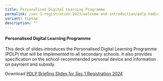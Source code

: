 ```yaml
---
title: Personalised Digital Learning Programme
permalink: /sec-1-registration-2023/welcome-and-introduction/pdlp-hodict/
variant: tiptap
description: ""
---
```

<h4><strong>Personalised Digital Learning Programme</strong></h4><p>This deck of slides introduces the Personalised Digital Learning Programme (PDLP) that will be implemented to all secondary schools. It also provides specification on the school-recommended personal device and information on payment and subsidy.</p><p>Download <a href="/files/3__2024_Sec_1_Registration___PDLP.pdf" rel="noopener noreferrer nofollow" target="_blank">PDLP Briefing Slides for Sec 1 Registration 2024</a></p>